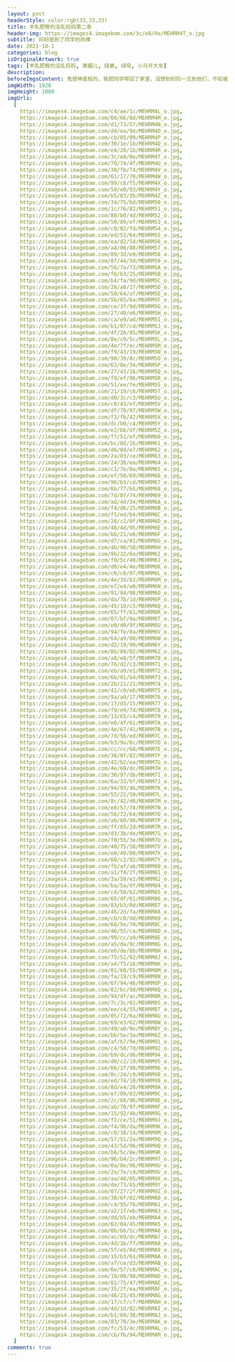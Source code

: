 ```yaml
---
layout: post
headerStyle: color:rgb(33,33,33)
title: 丰乳肥臀的淫乱妈妈第二章
header-img: https://images4.imagebam.com/3c/e8/0e/MEHRM4T_o.jpg
subtitle: 妈妈尝到了同学的肉棒
date: 2021-10-1
categories: blog
isOriginalArtwork: true
tags: [丰乳肥臀的淫乱妈妈, 萧媚儿, 绿妻, 绿母, 小马开大车]
description:
beforeImgsContent: 鬼使神差般的，我把同学带回了家里，没想到妈妈一见到他们，不知被他们用了什么花言巧语，竟然立刻将他们领进了卧室，干柴烈火一般激烈地交合起来，我也在门外看得血脉喷张。一番云雨，妈妈饥渴的身体被小武和小刚轮番灌溉后，变得更加娇艳了。以后……小武和小刚会成常客吗？
imgWidth: 1920
imgHeight: 1080
imgUrls:
  [
    https://images4.imagebam.com/c4/ae/1c/MEHRM4L_o.jpg,
    https://images4.imagebam.com/66/66/8d/MEHRM4M_o.jpg,
    https://images4.imagebam.com/d1/73/57/MEHRM4N_o.jpg,
    https://images4.imagebam.com/d4/ea/94/MEHRM4O_o.jpg,
    https://images4.imagebam.com/cb/05/09/MEHRM4P_o.jpg,
    https://images4.imagebam.com/30/1e/1b/MEHRM4Q_o.jpg,
    https://images4.imagebam.com/e4/20/1b/MEHRM4R_o.jpg,
    https://images4.imagebam.com/3c/e8/0e/MEHRM4T_o.jpg,
    https://images4.imagebam.com/70/74/4f/MEHRM4U_o.jpg,
    https://images4.imagebam.com/38/fb/74/MEHRM4V_o.jpg,
    https://images4.imagebam.com/61/17/70/MEHRM4W_o.jpg,
    https://images4.imagebam.com/99/c8/f5/MEHRM4X_o.jpg,
    https://images4.imagebam.com/58/e0/93/MEHRM4Y_o.jpg,
    https://images4.imagebam.com/b5/83/2b/MEHRM4Z_o.jpg,
    https://images4.imagebam.com/34/75/bd/MEHRM50_o.jpg,
    https://images4.imagebam.com/1c/76/82/MEHRM51_o.jpg,
    https://images4.imagebam.com/80/b0/4d/MEHRM52_o.jpg,
    https://images4.imagebam.com/50/89/ef/MEHRM53_o.jpg,
    https://images4.imagebam.com/c0/02/fd/MEHRM54_o.jpg,
    https://images4.imagebam.com/ed/53/64/MEHRM55_o.jpg,
    https://images4.imagebam.com/ea/d2/5d/MEHRM56_o.jpg,
    https://images4.imagebam.com/a4/06/88/MEHRM57_o.jpg,
    https://images4.imagebam.com/89/3d/e9/MEHRM58_o.jpg,
    https://images4.imagebam.com/8f/44/59/MEHRM59_o.jpg,
    https://images4.imagebam.com/56/7a/73/MEHRM5A_o.jpg,
    https://images4.imagebam.com/f6/b3/25/MEHRM5B_o.jpg,
    https://images4.imagebam.com/b4/fa/9d/MEHRM5C_o.jpg,
    https://images4.imagebam.com/28/a0/37/MEHRM5D_o.jpg,
    https://images4.imagebam.com/50/64/af/MEHRM5E_o.jpg,
    https://images4.imagebam.com/5b/65/6a/MEHRM5F_o.jpg,
    https://images4.imagebam.com/ce/3f/9d/MEHRM5G_o.jpg,
    https://images4.imagebam.com/27/40/e6/MEHRM5H_o.jpg,
    https://images4.imagebam.com/ca/e9/ad/MEHRM5I_o.jpg,
    https://images4.imagebam.com/b1/07/cd/MEHRM5J_o.jpg,
    https://images4.imagebam.com/4f/26/85/MEHRM5K_o.jpg,
    https://images4.imagebam.com/8e/c9/5c/MEHRM5L_o.jpg,
    https://images4.imagebam.com/4e/7f/ec/MEHRM5M_o.jpg,
    https://images4.imagebam.com/f9/43/19/MEHRM5N_o.jpg,
    https://images4.imagebam.com/90/39/8c/MEHRM5O_o.jpg,
    https://images4.imagebam.com/63/8e/34/MEHRM5P_o.jpg,
    https://images4.imagebam.com/27/43/16/MEHRM5Q_o.jpg,
    https://images4.imagebam.com/f9/ef/96/MEHRM5R_o.jpg,
    https://images4.imagebam.com/51/ee/fe/MEHRM5S_o.jpg,
    https://images4.imagebam.com/21/19/c6/MEHRM5T_o.jpg,
    https://images4.imagebam.com/d0/3c/c3/MEHRM5U_o.jpg,
    https://images4.imagebam.com/c0/43/ef/MEHRM5V_o.jpg,
    https://images4.imagebam.com/df/70/97/MEHRM5W_o.jpg,
    https://images4.imagebam.com/f3/fb/42/MEHRM5X_o.jpg,
    https://images4.imagebam.com/dc/b0/c4/MEHRM5Y_o.jpg,
    https://images4.imagebam.com/e2/bb/df/MEHRM5Z_o.jpg,
    https://images4.imagebam.com/f7/51/ef/MEHRM60_o.jpg,
    https://images4.imagebam.com/bc/8d/16/MEHRM61_o.jpg,
    https://images4.imagebam.com/d6/0d/e7/MEHRM62_o.jpg,
    https://images4.imagebam.com/2a/03/ce/MEHRM63_o.jpg,
    https://images4.imagebam.com/24/38/ea/MEHRM64_o.jpg,
    https://images4.imagebam.com/c1/7e/0a/MEHRM65_o.jpg,
    https://images4.imagebam.com/ef/50/69/MEHRM66_o.jpg,
    https://images4.imagebam.com/96/b3/cd/MEHRM67_o.jpg,
    https://images4.imagebam.com/6b/77/b5/MEHRM68_o.jpg,
    https://images4.imagebam.com/7d/0f/74/MEHRM69_o.jpg,
    https://images4.imagebam.com/ad/4d/34/MEHRM6A_o.jpg,
    https://images4.imagebam.com/f4/d6/25/MEHRM6B_o.jpg,
    https://images4.imagebam.com/f5/ed/b4/MEHRM6C_o.jpg,
    https://images4.imagebam.com/28/c2/0f/MEHRM6D_o.jpg,
    https://images4.imagebam.com/48/4d/95/MEHRM6E_o.jpg,
    https://images4.imagebam.com/bb/21/e6/MEHRM6F_o.jpg,
    https://images4.imagebam.com/d7/ca/01/MEHRM6G_o.jpg,
    https://images4.imagebam.com/4b/90/58/MEHRM6H_o.jpg,
    https://images4.imagebam.com/9b/32/6a/MEHRM6I_o.jpg,
    https://images4.imagebam.com/f0/5c/40/MEHRM6J_o.jpg,
    https://images4.imagebam.com/d0/e4/4e/MEHRM6K_o.jpg,
    https://images4.imagebam.com/c6/c8/07/MEHRM6L_o.jpg,
    https://images4.imagebam.com/4e/3d/b2/MEHRM6M_o.jpg,
    https://images4.imagebam.com/e7/e4/e0/MEHRM6N_o.jpg,
    https://images4.imagebam.com/91/94/08/MEHRM6O_o.jpg,
    https://images4.imagebam.com/da/7b/1d/MEHRM6P_o.jpg,
    https://images4.imagebam.com/45/18/c5/MEHRM6Q_o.jpg,
    https://images4.imagebam.com/65/ff/61/MEHRM6R_o.jpg,
    https://images4.imagebam.com/07/bf/0a/MEHRM6T_o.jpg,
    https://images4.imagebam.com/e0/d0/9f/MEHRM6U_o.jpg,
    https://images4.imagebam.com/94/fe/0a/MEHRM6V_o.jpg,
    https://images4.imagebam.com/64/a9/08/MEHRM6W_o.jpg,
    https://images4.imagebam.com/d2/19/99/MEHRM6Y_o.jpg,
    https://images4.imagebam.com/8b/89/02/MEHRM6Z_o.jpg,
    https://images4.imagebam.com/a8/e8/5f/MEHRM70_o.jpg,
    https://images4.imagebam.com/76/d2/c3/MEHRM71_o.jpg,
    https://images4.imagebam.com/eb/a9/e1/MEHRM72_o.jpg,
    https://images4.imagebam.com/6b/01/b4/MEHRM73_o.jpg,
    https://images4.imagebam.com/2b/11/21/MEHRM74_o.jpg,
    https://images4.imagebam.com/41/c9/e6/MEHRM75_o.jpg,
    https://images4.imagebam.com/9a/a0/17/MEHRM76_o.jpg,
    https://images4.imagebam.com/17/d3/15/MEHRM77_o.jpg,
    https://images4.imagebam.com/f9/e9/7d/MEHRM78_o.jpg,
    https://images4.imagebam.com/13/65/c4/MEHRM79_o.jpg,
    https://images4.imagebam.com/e6/4f/61/MEHRM7A_o.jpg,
    https://images4.imagebam.com/4e/67/41/MEHRM7B_o.jpg,
    https://images4.imagebam.com/7d/56/ed/MEHRM7C_o.jpg,
    https://images4.imagebam.com/b3/9a/6c/MEHRM7D_o.jpg,
    https://images4.imagebam.com/cc/cc/68/MEHRM7E_o.jpg,
    https://images4.imagebam.com/38/0f/82/MEHRM7F_o.jpg,
    https://images4.imagebam.com/42/b2/ea/MEHRM7G_o.jpg,
    https://images4.imagebam.com/4e/60/dc/MEHRM7H_o.jpg,
    https://images4.imagebam.com/30/97/db/MEHRM7I_o.jpg,
    https://images4.imagebam.com/6a/33/bf/MEHRM7J_o.jpg,
    https://images4.imagebam.com/94/93/4b/MEHRM7K_o.jpg,
    https://images4.imagebam.com/55/22/59/MEHRM7L_o.jpg,
    https://images4.imagebam.com/8c/42/d0/MEHRM7M_o.jpg,
    https://images4.imagebam.com/e0/57/78/MEHRM7N_o.jpg,
    https://images4.imagebam.com/56/72/64/MEHRM7O_o.jpg,
    https://images4.imagebam.com/ab/60/98/MEHRM7P_o.jpg,
    https://images4.imagebam.com/ff/85/2d/MEHRM7R_o.jpg,
    https://images4.imagebam.com/d3/3b/de/MEHRM7S_o.jpg,
    https://images4.imagebam.com/f0/55/3e/MEHRM7U_o.jpg,
    https://images4.imagebam.com/40/75/58/MEHRM7V_o.jpg,
    https://images4.imagebam.com/e8/49/80/MEHRM7X_o.jpg,
    https://images4.imagebam.com/60/c2/92/MEHRM7Y_o.jpg,
    https://images4.imagebam.com/fb/af/ab/MEHRM80_o.jpg,
    https://images4.imagebam.com/a1/f4/2f/MEHRM81_o.jpg,
    https://images4.imagebam.com/3a/59/e2/MEHRM82_o.jpg,
    https://images4.imagebam.com/ba/5a/df/MEHRM84_o.jpg,
    https://images4.imagebam.com/c4/50/b2/MEHRM85_o.jpg,
    https://images4.imagebam.com/65/df/61/MEHRM86_o.jpg,
    https://images4.imagebam.com/83/b3/0d/MEHRM87_o.jpg,
    https://images4.imagebam.com/46/2d/fa/MEHRM88_o.jpg,
    https://images4.imagebam.com/cb/c0/dd/MEHRM89_o.jpg,
    https://images4.imagebam.com/68/5e/70/MEHRM8C_o.jpg,
    https://images4.imagebam.com/46/55/ca/MEHRM8D_o.jpg,
    https://images4.imagebam.com/99/cc/a9/MEHRM8E_o.jpg,
    https://images4.imagebam.com/a5/da/9c/MEHRM8G_o.jpg,
    https://images4.imagebam.com/e6/de/bb/MEHRM8H_o.jpg,
    https://images4.imagebam.com/75/52/92/MEHRM8J_o.jpg,
    https://images4.imagebam.com/a4/f5/16/MEHRM8K_o.jpg,
    https://images4.imagebam.com/01/60/55/MEHRM8M_o.jpg,
    https://images4.imagebam.com/fa/19/c9/MEHRM8N_o.jpg,
    https://images4.imagebam.com/6f/94/46/MEHRM8P_o.jpg,
    https://images4.imagebam.com/82/bc/9d/MEHRM8Q_o.jpg,
    https://images4.imagebam.com/94/df/ac/MEHRM8R_o.jpg,
    https://images4.imagebam.com/7c/3c/62/MEHRM8S_o.jpg,
    https://images4.imagebam.com/ee/c4/55/MEHRM8T_o.jpg,
    https://images4.imagebam.com/05/72/6a/MEHRM8U_o.jpg,
    https://images4.imagebam.com/69/e3/62/MEHRM8W_o.jpg,
    https://images4.imagebam.com/49/a0/9e/MEHRM8Y_o.jpg,
    https://images4.imagebam.com/bb/5e/3a/MEHRM8Z_o.jpg,
    https://images4.imagebam.com/af/b7/9e/MEHRM91_o.jpg,
    https://images4.imagebam.com/c4/58/7d/MEHRM92_o.jpg,
    https://images4.imagebam.com/b9/dc/d6/MEHRM94_o.jpg,
    https://images4.imagebam.com/d0/c2/19/MEHRM95_o.jpg,
    https://images4.imagebam.com/66/1f/98/MEHRM96_o.jpg,
    https://images4.imagebam.com/0c/24/c9/MEHRM98_o.jpg,
    https://images4.imagebam.com/ed/74/10/MEHRM99_o.jpg,
    https://images4.imagebam.com/8d/e4/28/MEHRM9A_o.jpg,
    https://images4.imagebam.com/ef/09/03/MEHRM9C_o.jpg,
    https://images4.imagebam.com/2c/68/96/MEHRM9E_o.jpg,
    https://images4.imagebam.com/ab/70/97/MEHRM9F_o.jpg,
    https://images4.imagebam.com/15/92/4b/MEHRM9G_o.jpg,
    https://images4.imagebam.com/f2/ce/51/MEHRM9J_o.jpg,
    https://images4.imagebam.com/f4/98/da/MEHRM9K_o.jpg,
    https://images4.imagebam.com/c0/38/14/MEHRM9M_o.jpg,
    https://images4.imagebam.com/57/51/2a/MEHRM9O_o.jpg,
    https://images4.imagebam.com/43/5d/96/MEHRM9Q_o.jpg,
    https://images4.imagebam.com/b6/5c/8e/MEHRM9R_o.jpg,
    https://images4.imagebam.com/96/b4/2c/MEHRM9T_o.jpg,
    https://images4.imagebam.com/0a/8e/96/MEHRM9U_o.jpg,
    https://images4.imagebam.com/2e/7e/cd/MEHRM9V_o.jpg,
    https://images4.imagebam.com/aa/48/05/MEHRM9X_o.jpg,
    https://images4.imagebam.com/de/73/b5/MEHRM9Y_o.jpg,
    https://images4.imagebam.com/07/27/2f/MEHRM9Z_o.jpg,
    https://images4.imagebam.com/38/6f/62/MEHRMA0_o.jpg,
    https://images4.imagebam.com/c4/55/7b/MEHRMA1_o.jpg,
    https://images4.imagebam.com/a2/1f/eb/MEHRMA3_o.jpg,
    https://images4.imagebam.com/dd/b5/eb/MEHRMA4_o.jpg,
    https://images4.imagebam.com/62/04/45/MEHRMA5_o.jpg,
    https://images4.imagebam.com/0b/bb/5c/MEHRMA6_o.jpg,
    https://images4.imagebam.com/ac/69/dc/MEHRMA7_o.jpg,
    https://images4.imagebam.com/4d/1b/f7/MEHRMA8_o.jpg,
    https://images4.imagebam.com/5f/e5/8d/MEHRMA9_o.jpg,
    https://images4.imagebam.com/15/b3/61/MEHRMAA_o.jpg,
    https://images4.imagebam.com/a7/ce/d3/MEHRMAB_o.jpg,
    https://images4.imagebam.com/6e/57/c8/MEHRMAC_o.jpg,
    https://images4.imagebam.com/19/00/90/MEHRMAD_o.jpg,
    https://images4.imagebam.com/81/75/47/MEHRMAE_o.jpg,
    https://images4.imagebam.com/35/2f/ea/MEHRMAF_o.jpg,
    https://images4.imagebam.com/46/23/45/MEHRMAG_o.jpg,
    https://images4.imagebam.com/17/cf/cf/MEHRMAH_o.jpg,
    https://images4.imagebam.com/4d/1d/82/MEHRMAI_o.jpg,
    https://images4.imagebam.com/b1/60/38/MEHRMAJ_o.jpg,
    https://images4.imagebam.com/83/70/3e/MEHRMAK_o.jpg,
    https://images4.imagebam.com/fc/53/4c/MEHRMAL_o.jpg,
    https://images4.imagebam.com/cb/fb/94/MEHRMAM_o.jpg,
  ]
comments: true
---
```

